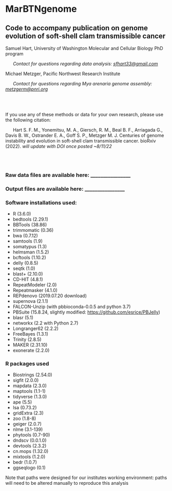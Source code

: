 # MarBTNgenome
## Code to accompany publication on genome evolution of soft-shell clam transmissible cancer
Samuel Hart, University of Washington Molecular and Cellular Biology PhD program

&nbsp;&nbsp;&nbsp;&nbsp;&nbsp;&nbsp;*Contact for questions regarding data analysis: sfhart33@gmail.com*

Michael Metzger, Pacific Northwest Research Institute

&nbsp;&nbsp;&nbsp;&nbsp;&nbsp;&nbsp;*Contact for questions regarding Mya arenaria genome assembly: metzgerm@pnri.org*

<br/><br/>

If you use any of these methods or data for your own research, please use the following citation:

&nbsp;&nbsp;&nbsp;&nbsp;&nbsp;&nbsp;Hart S. F. M., Yonemitsu, M. A., Giersch, R. M., Beal B. F., Arriagada G., Davis B. W., Ostrander E. A., Goff S. P., Metzger M. J. Centuries of genome instability and evolution in soft-shell clam transmissible cancer. bioRxiv (2022). *will update with DOI once posted ~8/11/22*

<br/><br/>

### Raw data files are available here: ________________

### Output files are available here: ________________

### Software installations used:

* R (3.6.0)
* bedtools (2.29.1)
* BBTools (38.86)
* trimmomatic (0.36)
* bwa (0.7.12)
* samtools (1.9)
* somatypus (1.3)
* helmsman (1.5.2)
* bcftools (1.10.2)
* delly (0.8.5)
* seqtk (1.0)
* blast+ (2.10.0)
* CD-HIT (4.8.1)
* RepeatModeler (2.0)
* Repeatmasker (4.1.0)
* REPdenovo (2019.07.20 download)
* supernova (2.1.1)
* FALCON-Unzip (with pbbioconda-0.0.5 and python 3.7)
* PBSuite (15.8.24, slightly modified: https://github.com/esrice/PBJelly)
* blasr (5.1)
* networkx (2.2 with Python 2.7)
* Longranger62 (2.2.2)
* FreeBayes (1.3.1)
* Trinity (2.8.5)
* MAKER (2.31.10)
* exonerate (2.2.0)

### R packages used

* Biostrings (2.54.0) 
* sigfit (2.0.0)
* mapdata (2.3.0)
* maptools (1.1-1)
* tidyverse (1.3.0)
* ape (5.5)
* lsa (0.73.2)
* gridExtra (2.3)
* zoo (1.8-8)
* geiger (2.0.7)
* nlme (3.1-139) 
* phytools (0.7-90)
* dndscv (0.0.1.0)
* devtools (2.3.2)
* cn.mops (1.32.0)
* mixtools (1.2.0)
* bedr (1.0.7)
* ggseqlogo (0.1)

Note that paths were designed for our institutes working environment: paths will need to be altered manually to reproduce this analysis
